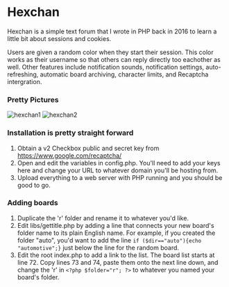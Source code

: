 # Hexchan

Hexchan is a simple text forum that I wrote in PHP back in 2016 to learn a little bit about sessions and cookies. 

Users are given a random color when they start their session. This color works as their username so that others can reply directly too eachother as well. Other features include notification sounds, notification settings, auto-refreshing, automatic board archiving, character limits, and Recaptcha intergration. 

### Pretty Pictures
![hexchan1](https://user-images.githubusercontent.com/19812682/74511935-be3a2d00-4ecc-11ea-8ecf-588f563e6cae.PNG) 
![hexchan2](https://user-images.githubusercontent.com/19812682/74512418-d2325e80-4ecd-11ea-950f-d744eaff0e5a.PNG)




### Installation is pretty straight forward

1. Obtain a v2 Checkbox public and secret key from https://www.google.com/recaptcha/
2. Open and edit the variables in config.php. You'll need to add your keys here and change your URL to whatever domain you'll be hosting from.
3. Upload everything to a web server with PHP running and you should be good to go. 


### Adding boards

1. Duplicate the 'r' folder and rename it to whatever you'd like. 
2. Edit libs/gettitle.php by adding a line that connects your new board's folder name to its plain English name. For example, if you created the folder "auto", you'd want to add the line `if ($dir=="auto"){echo "automotive";}` just below the line for the random board.
3. Edit the root index.php to add a link to the list. The board list starts at line 72. Copy lines 73 and 74, paste them onto the next line down, and change the 'r' in `<?php $folder="r"; ?>` to whatever you named your board's folder.

